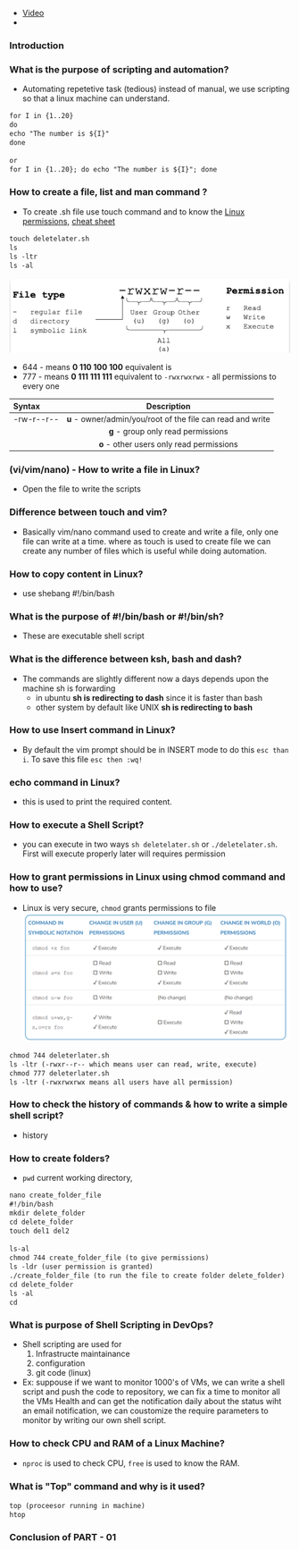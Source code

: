 - [Video](https://www.youtube.com/watch?v=zsajhz2_50g&list=PLdpzxOOAlwvIKMhk8WhzN1pYoJ1YU8Csa&index=8)
- []()
### Introduction 
### What is the purpose of scripting and automation?
- Automating repetetive task (tedious) instead of manual, we use scripting so that a linux machine can understand.
```
for I in {1..20}
do
echo "The number is ${I}"
done

or 
for I in {1..20}; do echo "The number is ${I}"; done
```
### How to create a file, list and man command ?
- To create .sh file use touch command and to know the [Linux permissions](https://www.zzee.com/solutions/linux-permissions.shtml), [cheat sheet](https://www.stationx.net/linux-file-permissions-cheat-sheet/)
```
touch deletelater.sh
ls
ls -ltr
ls -al
```
![permissions](https://github.com/email4prasanth/ShellScripting/blob/master/Images/Permissions.png)
- 644 - means **0 110 100 100** equivalent is 
- 777 - means **0 111 111 111** equivalent to `-rwxrwxrwx` - all permissions to every one

| Syntax      | Description | 
| :---        | :----:   | 
| -rw-r--r--   | **u** - owner/admin/you/root of the file can read and write      | 
|               | **g** - group only read permissions|
|               | **o**  - other users only read permissions|
### (vi/vim/nano) - How to write a file in Linux?
- Open the file to write the scripts
### Difference between touch and vim? 
- Basically vim/nano command used to create and write a file, only one file can write at a time. where as touch is used to create file we can create any number of files which is useful while doing automation.
### How to copy content in Linux?
- use shebang #!/bin/bash
### What is the purpose of #!/bin/bash or #!/bin/sh?
- These are executable shell script 
### What is the difference between ksh, bash and dash?
- The commands are slightly different now a days depends upon the machine sh is forwarding
    - in ubuntu **sh is redirecting to dash** since it is faster than bash
    - other system by default like UNIX **sh is redirecting to bash**
### How to use Insert command in Linux?
- By default the vim prompt should be in INSERT mode to do this `esc than i`. To save this file `esc then :wq!`
### echo command in Linux?
- this is used to print the required content.
### How to execute a Shell Script?
- you can execute in two ways `sh deletelater.sh` or `./deletelater.sh`. First will execute properly later will requires permission
### How to grant permissions in Linux using chmod command and how to use?
- Linux is very secure, `chmod` grants permissions to file 
![chaning permissions](https://github.com/email4prasanth/ShellScripting/blob/master/Images/permmison_changing.png)
```
chmod 744 deleterlater.sh
ls -ltr (-rwxr--r-- which means user can read, write, execute)
chmod 777 deleterlater.sh
ls -ltr (-rwxrwxrwx means all users have all permission)
```
### How to check the history of commands & how to write a simple shell script?
- history
### How to create folders?
- `pwd` current working directory, 
```
nano create_folder_file   
#!/bin/bash
mkdir delete_folder
cd delete_folder
touch del1 del2

ls-al
chmod 744 create_folder_file (to give permissions)
ls -ldr (user permission is granted)
./create_folder_file (to run the file to create folder delete_folder)
cd delete_folder
ls -al
cd
```
### What is purpose of Shell Scripting in DevOps?
- Shell scripting are used for 
    1. Infrastructe maintainance
    2. configuration
    3. git code (linux)
- Ex: suppouse if we want to monitor 1000's of VMs, we can write a shell script and push the code to repository, we can fix a time to monitor all the VMs Health and can get the notification daily about the status wiht an email notification, we can coustomize the require parameters to monitor by writing our own shell script.
### How to check CPU and RAM of a Linux Machine?
- `nproc` is used to check CPU, `free` is used to know the RAM.
### What is "Top" command and why is it used?
```
top (proceesor running in machine)
htop
```
### Conclusion of PART - 01